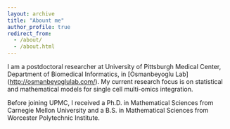 ```yaml
---
layout: archive
title: "Abount me"
author_profile: true
redirect_from:
  - /about/
  - /about.html
---
```


I am a postdoctoral researcher at University of Pittsburgh Medical Center, Department of Biomedical Informatics, in [Osmanbeyoglu Lab] (http://osmanbeyoglulab.com/). My current research focus is on statistical and mathematical models for single cell multi-omics integration.

Before joining UPMC, I received a Ph.D. in Mathematical Sciences from Carnegie Mellon University and a B.S. in Mathematical Sciences from Worcester Polytechnic Institute.
